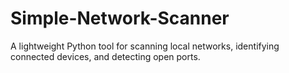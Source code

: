 # Simple-Network-Scanner
A lightweight Python tool for scanning local networks, identifying connected devices, and detecting open ports.
